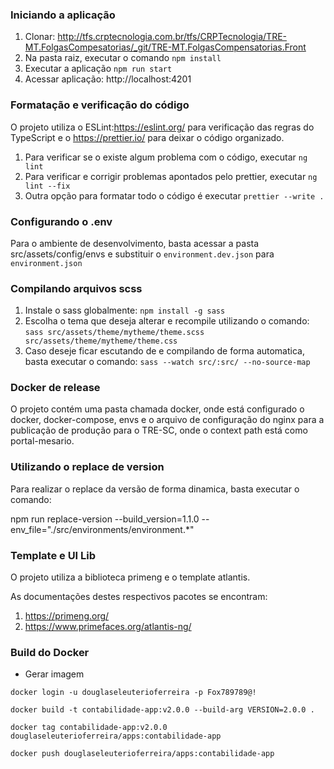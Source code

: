### Iniciando a aplicação

1. Clonar: http://tfs.crptecnologia.com.br/tfs/CRPTecnologia/TRE-MT.FolgasCompesatorias/_git/TRE-MT.FolgasCompensatorias.Front
2. Na pasta raiz, executar o comando `npm install`
3. Executar a aplicação `npm run start`
4. Acessar aplicação: http://localhost:4201

### Formatação e verificação do código

O projeto utiliza o ESLint:https://eslint.org/ para verificação das regras do TypeScript e o
https://prettier.io/ para deixar o código organizado.

1. Para verificar se o existe algum problema com o código, executar `ng lint`
2. Para verificar e corrigir problemas apontados pelo prettier, executar `ng lint --fix`
3. Outra opção para formatar todo o código é executar `prettier --write .`

### Configurando o .env

Para o ambiente de desenvolvimento, basta acessar a pasta src/assets/config/envs e substituir
o `environment.dev.json` para `environment.json`

### Compilando arquivos scss

1. Instale o sass globalmente: `npm install -g sass`
2. Escolha o tema que deseja alterar e recompile utilizando o comando:
   `sass src/assets/theme/mytheme/theme.scss src/assets/theme/mytheme/theme.css`
3. Caso deseje ficar escutando de e compilando de forma automatica, basta executar o comando:
   `sass --watch src/:src/ --no-source-map`

### Docker de release

O projeto contém uma pasta chamada docker, onde está configurado o docker, docker-compose, envs e o arquivo de configuração
do nginx para a publicação de produção para o TRE-SC, onde o context path está como portal-mesario.

### Utilizando o replace de version

Para realizar o replace da versão de forma dinamica, basta executar o comando:

npm run replace-version --build_version=1.1.0 --env_file="./src/environments/environment.\*"

### Template e UI Lib

O projeto utiliza a biblioteca primeng e o template atlantis.

As documentações destes respectivos pacotes se encontram:

1. https://primeng.org/
2. https://www.primefaces.org/atlantis-ng/


### Build do Docker
* Gerar imagem
````shell
docker login -u douglaseleuterioferreira -p Fox789789@!
````
````shell
docker build -t contabilidade-app:v2.0.0 --build-arg VERSION=2.0.0 .
````
````shell
docker tag contabilidade-app:v2.0.0 douglaseleuterioferreira/apps:contabilidade-app
````
````shell
docker push douglaseleuterioferreira/apps:contabilidade-app
````
